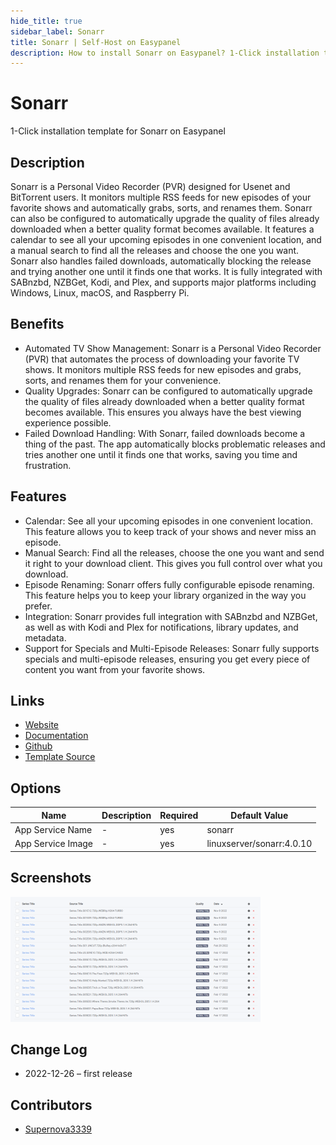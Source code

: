 ```yaml
---
hide_title: true
sidebar_label: Sonarr
title: Sonarr | Self-Host on Easypanel
description: How to install Sonarr on Easypanel? 1-Click installation template for Sonarr on Easypanel
---
```


<!-- generated -->

# Sonarr

1-Click installation template for Sonarr on Easypanel

## Description

Sonarr is a Personal Video Recorder (PVR) designed for Usenet and BitTorrent users. It monitors multiple RSS feeds for new episodes of your favorite shows and automatically grabs, sorts, and renames them. Sonarr can also be configured to automatically upgrade the quality of files already downloaded when a better quality format becomes available. It features a calendar to see all your upcoming episodes in one convenient location, and a manual search to find all the releases and choose the one you want. Sonarr also handles failed downloads, automatically blocking the release and trying another one until it finds one that works. It is fully integrated with SABnzbd, NZBGet, Kodi, and Plex, and supports major platforms including Windows, Linux, macOS, and Raspberry Pi.

## Benefits

- Automated TV Show Management: Sonarr is a Personal Video Recorder (PVR) that automates the process of downloading your favorite TV shows. It monitors multiple RSS feeds for new episodes and grabs, sorts, and renames them for your convenience.
- Quality Upgrades: Sonarr can be configured to automatically upgrade the quality of files already downloaded when a better quality format becomes available. This ensures you always have the best viewing experience possible.
- Failed Download Handling: With Sonarr, failed downloads become a thing of the past. The app automatically blocks problematic releases and tries another one until it finds one that works, saving you time and frustration.

## Features

- Calendar: See all your upcoming episodes in one convenient location. This feature allows you to keep track of your shows and never miss an episode.
- Manual Search: Find all the releases, choose the one you want and send it right to your download client. This gives you full control over what you download.
- Episode Renaming: Sonarr offers fully configurable episode renaming. This feature helps you to keep your library organized in the way you prefer.
- Integration: Sonarr provides full integration with SABnzbd and NZBGet, as well as with Kodi and Plex for notifications, library updates, and metadata.
- Support for Specials and Multi-Episode Releases: Sonarr fully supports specials and multi-episode releases, ensuring you get every piece of content you want from your favorite shows.

## Links

- [Website](https://sonarr.tv/)
- [Documentation](https://wiki.servarr.com/Sonarr)
- [Github](https://github.com/Sonarr/Sonarr)
- [Template Source](https://github.com/easypanel-io/templates/tree/main/templates/sonarr)

## Options

Name | Description | Required | Default Value
-|-|-|-
App Service Name | - | yes | sonarr
App Service Image | - | yes | linuxserver/sonarr:4.0.10

## Screenshots

![Sonarr Screenshot](./assets/screenshot.png)

## Change Log

- 2022-12-26 – first release

## Contributors

- [Supernova3339](https://github.com/Supernova3339)
